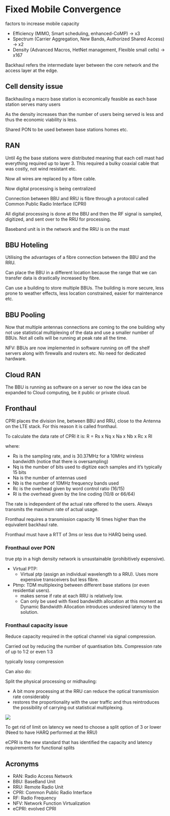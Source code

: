 # Fixed Mobile Convergence

factors to increase mobile capacity

* Efficiency (MIMO, Smart scheduling, enhanced-CoMP) -> x3
* Spectrum (Carrier Aggregation, New Bands, Authorized Shared Access) -> x2
* Density (Advanced Macros, HetNet management, Flexible small cells) -> x167

Backhaul refers the intermediate layer between the core network and the access layer at the edge.

## Cell density issue

Backhauling a macro base station is economically feasible as each base station serves many users

As the density increases than the number of users being served is less and thus the economic viability is less.

Shared PON to be used between base stations homes etc.

## RAN

Until 4g the base stations were distributed meaning that each cell mast had everything required up to layer 3. This required a bulky coaxial cable that was costly, not wind resistant etc.

Now all wires are replaced by a fibre cable.

Now digital processing is being centralized

Connection between BBU and RRU is fibre through a protocol called  Common Public Radio Interface (CPRI)

All digital processing is done at the BBU and then the RF signal is sampled, digitized, and sent over to the RRU for processing.

Baseband unit is in the network and the RRU is on the mast

## BBU Hoteling

Utilising the advantages of a fibre connection between the BBU and the RRU.

Can place the BBU in a different location because the range that we can transfer data is drastically increased by fibre.

Can use a building to store multiple BBUs. The building is more secure, less prone to weather effects, less location constrained, easier for maintenance etc.

## BBU Pooling

Now that multiple antennas connections are coming to the one building why not use statistical multiplexing of the data and use a smaller number of BBUs. Not all cells will be running at peak rate all the time.

NFV: BBUs are now implemented in software running on off the shelf servers along with firewalls and routers etc. No need for dedicated hardware.

## Cloud RAN

The BBU is running as software on a server so now the idea can be expanded to Cloud computing, be it public or private cloud.

## Fronthaul

CPRI places the division line, between BBU and RRU, close to the Antenna on the LTE stack. For this reason it is called fronthaul.

To calculate the data rate of CPRI it is: R = Rs x Nq x Na x Nb x Rc x Rl

where:

* Rs is the sampling rate, and is 30.37MHz for a 10MHz wireless bandwidth (notice that there is oversampling)
* Nq is the number of bits used to digitize each samples and it’s typically 15 bits
* Na is the number of antennas used
* Nb is the number of 10MHz frequency bands used
* Rc is the overhead given by word control ratio (16/15)
* Rl is the overhead given by the line coding (10/8 or 66/64)

The rate is independent of the actual rate offered to the users. Always transmits the maximum rate of actual usage.

Fronthaul requires a transmission capacity 16 times higher than the equivalent backhaul rate.

Fronthaul must have a RTT of 3ms or less due to HARQ being used.

### Fronthaul over PON

true ptp in a high density network is unsustainable (prohibitively expensive).

* Virtual PTP:
  * Virtual ptp (assign an individual wavelength to a RRU). Uses more expensive transceivers but less fibre.
* Ptmp: TDM multiplexing between different base stations (or even residential users).
  * makes sense if rate at each RRU  is relatively low.
  * Can only be used with fixed bandwidth allocation at this moment as Dynamic Bandwidth Allocation introduces undesired latency to the solution.

### Fronthaul capacity issue

Reduce capacity required in the optical channel via signal compression.

Carried out by reducing the number of quantisation bits. Compression rate of up to 1:2 or even 1:3

typically lossy compression

Can also do:

Split the physical processing or midhauling:

* A bit more processing at the RRU can reduce the optical transmission rate considerably
* restores the proportionality with the user traffic and thus reintroduces the possibility of carrying out statistical multiplexing.

![](markdown-files/images/splits.png)

To get rid of limit on latency we need to choose a split option of 3 or lower (Need to have HARQ performed at the RRU)

eCPRI is the new standard that has identified the capacity and latency requirements for functional splits

## Acronyms

* RAN: Radio Access Network
* BBU: BaseBand Unit
* RRU: Remote Radio Unit
* CPRI: Common Public Radio Interface
* RF: Radio Frequency
* NFV: Network Function Virtualization
* eCPRI: evolved CPRI
